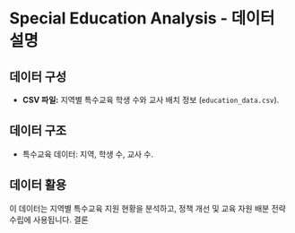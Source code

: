 # Special Education Analysis - 데이터 설명

## 데이터 구성
- **CSV 파일:** 지역별 특수교육 학생 수와 교사 배치 정보 (`education_data.csv`).

## 데이터 구조
- 특수교육 데이터: 지역, 학생 수, 교사 수.

## 데이터 활용
이 데이터는 지역별 특수교육 지원 현황을 분석하고, 정책 개선 및 교육 자원 배분 전략 수립에 사용됩니다.
결론
